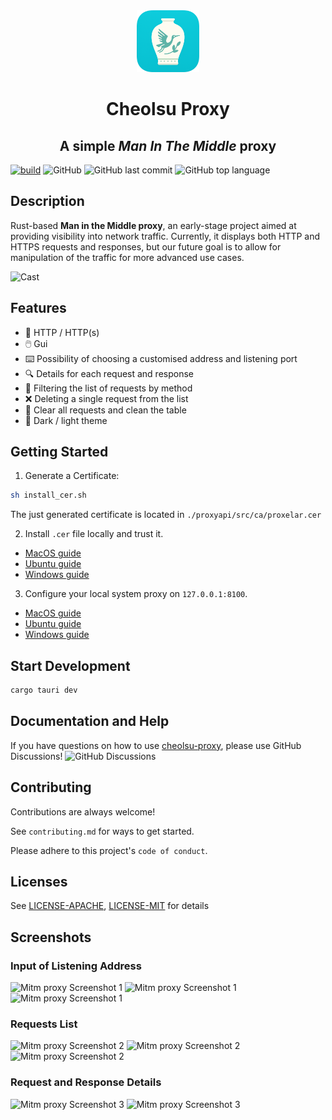 <div align="center">
<img style="width:100px; margin:auto" src="assets/logo.png">
<h1> Cheolsu Proxy </h1>
<h2> A simple <i>Man In The Middle</i> proxy</h2>
</div>

[![build](https://github.com/ohah/cheolsu-proxy/actions/workflows/autofix.yml/badge.svg?branch=master)](https://github.com/ohah/cheolsu-proxy/actions/workflows/autofix.yml)
![GitHub](https://img.shields.io/github/license/ohah/cheolsu-proxy/)
![GitHub last commit](https://img.shields.io/github/last-commit/ohah/cheolsu-proxy/)
![GitHub top language](https://img.shields.io/github/languages/top/ohah/cheolsu-proxy/)

## Description

Rust-based **Man in the Middle proxy**, an early-stage project aimed at providing visibility into network traffic. Currently, it displays both HTTP and HTTPS requests and responses, but our future goal is to allow for manipulation of the traffic for more advanced use cases.

![Cast](assets/screenshots/0.gif)

## Features

- 🔐 HTTP / HTTP(s)
- 🖱️ Gui
- ⌨️ Possibility of choosing a customised address and listening port
- 🔍 Details for each request and response
- 🎯 Filtering the list of requests by method
- ❌ Deleting a single request from the list
- 🚫 Clear all requests and clean the table
- 🌌 Dark / light theme

## Getting Started

1. Generate a Certificate:

```bash
sh install_cer.sh
```

The just generated certificate is located in `./proxyapi/src/ca/proxelar.cer`

2. Install `.cer` file locally and trust it.

- [MacOS guide](https://support.apple.com/guide/keychain-access/change-the-trust-settings-of-a-certificate-kyca11871/mac#:~:text=In%20the%20Keychain%20Access%20app,from%20the%20pop%2Dup%20menus.)
- [Ubuntu guide](https://ubuntu.com/server/docs/security-trust-store)
- [Windows guide](https://learn.microsoft.com/en-us/skype-sdk/sdn/articles/installing-the-trusted-root-certificate)

3. Configure your local system proxy on `127.0.0.1:8100`.

- [MacOS guide](https://support.apple.com/it-it/guide/mac-help/mchlp2591/mac)
- [Ubuntu guide](https://help.ubuntu.com/stable/ubuntu-help/net-proxy.html.en)
- [Windows guide](https://support.microsoft.com/en-us/windows/use-a-proxy-server-in-windows-03096c53-0554-4ffe-b6ab-8b1deee8dae1#:~:text=a%20VPN%20connection-,Select%20the%20Start%20button%2C%20then%20select%20Settings%20%3E%20Network%20%26%20Internet,information%20for%20that%20VPN%20connection.)

## Start Development

```bash
cargo tauri dev
```

## Documentation and Help

If you have questions on how to use [cheolsu-proxy](https://github.com/ohah/cheolsu-proxy), please use GitHub Discussions!
![GitHub Discussions](https://img.shields.io/github/discussions/ohah/cheolsu-proxy)

## Contributing

Contributions are always welcome!

See `contributing.md` for ways to get started.

Please adhere to this project's `code of conduct`.

## Licenses

See [LICENSE-APACHE](LICENSE-APACHE), [LICENSE-MIT](LICENSE-MIT) for details

## Screenshots

### Input of Listening Address

![Mitm proxy Screenshot 1](assets/screenshots/1b.png)
![Mitm proxy Screenshot 1](assets/screenshots/1w.png)
![Mitm proxy Screenshot 1](assets/screenshots/2w.png)

### Requests List

![Mitm proxy Screenshot 2](assets/screenshots/3w.png)
![Mitm proxy Screenshot 2](assets/screenshots/3b.png)
![Mitm proxy Screenshot 2](assets/screenshots/4b.png)

### Request and Response Details

![Mitm proxy Screenshot 3](assets/screenshots/5b.png)
![Mitm proxy Screenshot 3](assets/screenshots/5w.png)
